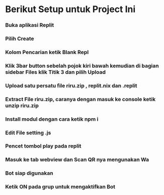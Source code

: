 




# Berikut Setup untuk Project Ini
### Buka aplikasi Replit
### Pilih Create 
### Kolom Pencarian ketik Blank Repl
### Klik 3bar button sebelah pojok kiri bawah kemudian di bagian sidebar Files klik Titik 3 dan pilih Upload
### Upload satu persatu file riru.zip , replit.nix dan .replit
### Extract File riru.zip, caranya dengan masuk ke console ketik unzip riru.zip
### Install modul dengan cara ketik npm i
### Edit File setting .js
### Pencet tombol play pada replit
### Masuk ke tab webview dan Scan QR nya mengunakan Wa
### Bot siap digunakan
### Ketik ON pada grup untuk mengaktifkan Bot








